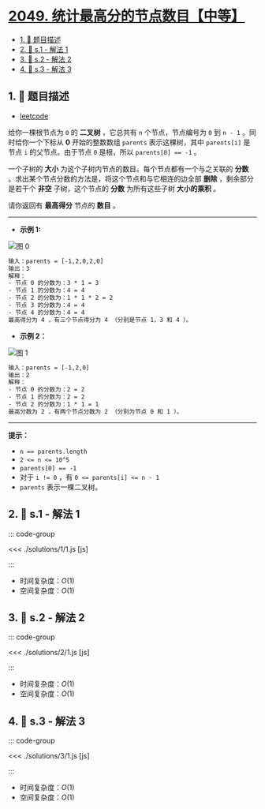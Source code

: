 # [2049. 统计最高分的节点数目【中等】](https://github.com/tnotesjs/TNotes.leetcode/tree/main/notes/2049.%20%E7%BB%9F%E8%AE%A1%E6%9C%80%E9%AB%98%E5%88%86%E7%9A%84%E8%8A%82%E7%82%B9%E6%95%B0%E7%9B%AE%E3%80%90%E4%B8%AD%E7%AD%89%E3%80%91)

<!-- region:toc -->

- [1. 📝 题目描述](#1--题目描述)
- [2. 🎯 s.1 - 解法 1](#2--s1---解法-1)
- [3. 🎯 s.2 - 解法 2](#3--s2---解法-2)
- [4. 🎯 s.3 - 解法 3](#4--s3---解法-3)

<!-- endregion:toc -->

## 1. 📝 题目描述

- [leetcode](https://leetcode.cn/problems/count-nodes-with-the-highest-score/)

给你一棵根节点为 `0` 的 **二叉树** ，它总共有 `n` 个节点，节点编号为 `0` 到 `n - 1` 。同时给你一个下标从 **0** 开始的整数数组 `parents` 表示这棵树，其中 `parents[i]` 是节点 `i` 的父节点。由于节点 `0` 是根，所以 `parents[0] == -1` 。

一个子树的 **大小** 为这个子树内节点的数目。每个节点都有一个与之关联的 **分数** 。求出某个节点分数的方法是，将这个节点和与它相连的边全部 **删除** ，剩余部分是若干个 **非空** 子树，这个节点的 **分数** 为所有这些子树 **大小的乘积** 。

请你返回有 **最高得分** 节点的 **数目** 。

---

- **示例 1:**

![图 0](https://cdn.jsdelivr.net/gh/tnotesjs/imgs@main/2025-09-26-22-37-19.png)

```txt
输入：parents = [-1,2,0,2,0]
输出：3
解释：
- 节点 0 的分数为：3 * 1 = 3
- 节点 1 的分数为：4 = 4
- 节点 2 的分数为：1 * 1 * 2 = 2
- 节点 3 的分数为：4 = 4
- 节点 4 的分数为：4 = 4
最高得分为 4 ，有三个节点得分为 4 （分别是节点 1，3 和 4 ）。
```

- **示例 2：**

![图 1](https://cdn.jsdelivr.net/gh/tnotesjs/imgs@main/2025-09-26-22-37-34.png)

```txt
输入：parents = [-1,2,0]
输出：2
解释：
- 节点 0 的分数为：2 = 2
- 节点 1 的分数为：2 = 2
- 节点 2 的分数为：1 * 1 = 1
最高分数为 2 ，有两个节点分数为 2 （分别为节点 0 和 1 ）。
```

---

**提示：**

- `n == parents.length`
- `2 <= n <= 10^5`
- `parents[0] == -1`
- 对于 `i != 0` ，有 `0 <= parents[i] <= n - 1`
- `parents` 表示一棵二叉树。

## 2. 🎯 s.1 - 解法 1

::: code-group

<<< ./solutions/1/1.js [js]

:::

- 时间复杂度：$O(1)$
- 空间复杂度：$O(1)$

## 3. 🎯 s.2 - 解法 2

::: code-group

<<< ./solutions/2/1.js [js]

:::

- 时间复杂度：$O(1)$
- 空间复杂度：$O(1)$

## 4. 🎯 s.3 - 解法 3

::: code-group

<<< ./solutions/3/1.js [js]

:::

- 时间复杂度：$O(1)$
- 空间复杂度：$O(1)$
